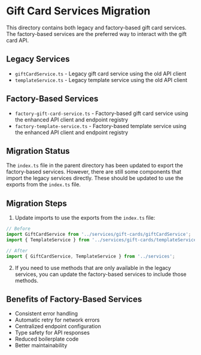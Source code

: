 # Gift Card Services Migration

This directory contains both legacy and factory-based gift card services. The factory-based services are the preferred way to interact with the gift card API.

## Legacy Services

- `giftCardService.ts` - Legacy gift card service using the old API client
- `templateService.ts` - Legacy template service using the old API client

## Factory-Based Services

- `factory-gift-card-service.ts` - Factory-based gift card service using the enhanced API client and endpoint registry
- `factory-template-service.ts` - Factory-based template service using the enhanced API client and endpoint registry

## Migration Status

The `index.ts` file in the parent directory has been updated to export the factory-based services. However, there are still some components that import the legacy services directly. These should be updated to use the exports from the `index.ts` file.

## Migration Steps

1. Update imports to use the exports from the `index.ts` file:

```typescript
// Before
import GiftCardService from '../services/gift-cards/giftCardService';
import { TemplateService } from '../services/gift-cards/templateService';

// After
import { GiftCardService, TemplateService } from '../services';
```

2. If you need to use methods that are only available in the legacy services, you can update the factory-based services to include those methods.

## Benefits of Factory-Based Services

- Consistent error handling
- Automatic retry for network errors
- Centralized endpoint configuration
- Type safety for API responses
- Reduced boilerplate code
- Better maintainability

